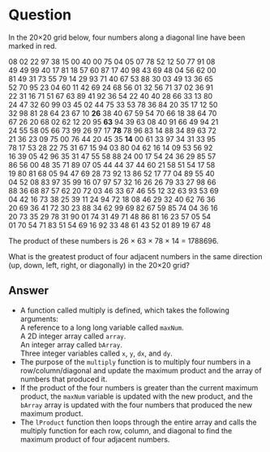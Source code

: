 # Question

In the 20×20 grid below, four numbers along a diagonal line have been marked in red.

08 02 22 97 38 15 00 40 00 75 04 05 07 78 52 12 50 77 91 08<br>
49 49 99 40 17 81 18 57 60 87 17 40 98 43 69 48 04 56 62 00<br>
81 49 31 73 55 79 14 29 93 71 40 67 53 88 30 03 49 13 36 65<br>
52 70 95 23 04 60 11 42 69 24 68 56 01 32 56 71 37 02 36 91<br>
22 31 16 71 51 67 63 89 41 92 36 54 22 40 40 28 66 33 13 80<br>
24 47 32 60 99 03 45 02 44 75 33 53 78 36 84 20 35 17 12 50<br>
32 98 81 28 64 23 67 10 <b>26</b> 38 40 67 59 54 70 66 18 38 64 70<br>
67 26 20 68 02 62 12 20 95 <b>63</b> 94 39 63 08 40 91 66 49 94 21<br>
24 55 58 05 66 73 99 26 97 17 <b>78</b> 78 96 83 14 88 34 89 63 72<br>
21 36 23 09 75 00 76 44 20 45 35 <b>14</b> 00 61 33 97 34 31 33 95<br>
78 17 53 28 22 75 31 67 15 94 03 80 04 62 16 14 09 53 56 92<br>
16 39 05 42 96 35 31 47 55 58 88 24 00 17 54 24 36 29 85 57<br>
86 56 00 48 35 71 89 07 05 44 44 37 44 60 21 58 51 54 17 58<br>
19 80 81 68 05 94 47 69 28 73 92 13 86 52 17 77 04 89 55 40<br>
04 52 08 83 97 35 99 16 07 97 57 32 16 26 26 79 33 27 98 66<br>
88 36 68 87 57 62 20 72 03 46 33 67 46 55 12 32 63 93 53 69<br>
04 42 16 73 38 25 39 11 24 94 72 18 08 46 29 32 40 62 76 36<br>
20 69 36 41 72 30 23 88 34 62 99 69 82 67 59 85 74 04 36 16<br>
20 73 35 29 78 31 90 01 74 31 49 71 48 86 81 16 23 57 05 54<br>
01 70 54 71 83 51 54 69 16 92 33 48 61 43 52 01 89 19 67 48<br>

The product of these numbers is 26 × 63 × 78 × 14 = 1788696.

What is the greatest product of four adjacent numbers in the same direction (up, down, left, right, or diagonally) in the 20×20 grid?

## Answer

- A function called multiply is defined, which takes the following arguments:<br>
    A reference to a long long variable called `maxNum`.<br>
    A 2D integer array called `array`.<br>
    An integer array called `bArray`.<br>
    Three integer variables called `x`, `y`, `dx`, and `dy`.<br>
- The purpose of the `multiply` function is to multiply four numbers in a row/column/diagonal and update the maximum product and the array of numbers that produced it.
- If the product of the four numbers is greater than the current maximum product, the `maxNum` variable is updated with the new product, and the `bArray` array is updated with the four numbers that produced the new maximum product.
- The `lProduct` function then loops through the entire array and calls the multiply function for each row, column, and diagonal to find the maximum product of four adjacent numbers.
